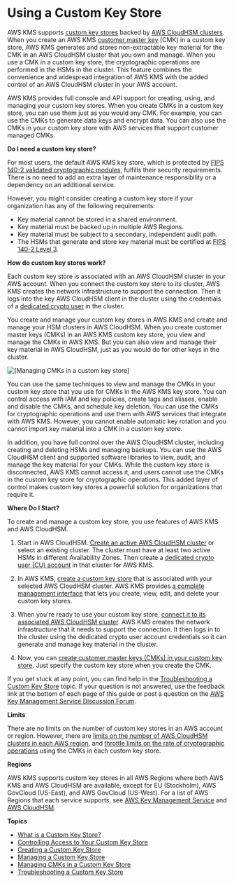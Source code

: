 # Using a Custom Key Store<a name="custom-key-store-overview"></a>

AWS KMS supports [custom key stores](key-store-concepts.md#concept-custom-key-store) backed by [AWS CloudHSM clusters](https://docs.aws.amazon.com/cloudhsm/latest/userguide/)\. When you create an AWS KMS [customer master key](concepts.md#master_keys) \(CMK\) in a custom key store, AWS KMS generates and stores non\-extractable key material for the CMK in an AWS CloudHSM cluster that you own and manage\. When you use a CMK in a custom key store, the cryptographic operations are performed in the HSMs in the cluster\. This feature combines the convenience and widespread integration of AWS KMS with the added control of an AWS CloudHSM cluster in your AWS account\. 

AWS KMS provides full console and API support for creating, using, and managing your custom key stores\. When you create CMKs in a custom key store, you can use them just as you would any CMK\. For example, you can use the CMKs to generate data keys and encrypt data\. You can also use the CMKs in your custom key store with AWS services that support customer managed CMKs\. 

**Do I need a custom key store?**

For most users, the default AWS KMS key store, which is protected by [FIPS 140\-2 validated cryptographic modules](https://csrc.nist.gov/projects/cryptographic-module-validation-program/Certificate/3139), fulfills their security requirements\. There is no need to add an extra layer of maintenance responsibility or a dependency on an additional service\. 

However, you might consider creating a custom key store if your organization has any of the following requirements:
+ Key material cannot be stored in a shared environment\.
+ Key material must be backed up in multiple AWS Regions\.
+ Key material must be subject to a secondary, independent audit path\.
+ The HSMs that generate and store key material must be certified at [FIPS 140\-2 Level 3](https://docs.aws.amazon.com/cloudhsm/latest/userguide/compliance.html)\.

**How do custom key stores work?**

Each custom key store is associated with an AWS CloudHSM cluster in your AWS account\. When you connect the custom key store to its cluster, AWS KMS creates the network infrastructure to support the connection\. Then it logs into the key AWS CloudHSM client in the cluster using the credentials of a [dedicated crypto user](key-store-concepts.md#concept-kmsuser) in the cluster\.

You create and manage your custom key stores in AWS KMS and create and manage your HSM clusters in AWS CloudHSM\. When you create customer master keys \(CMKs\) in an AWS KMS custom key store, you view and manage the CMKs in AWS KMS\. But you can also view and manage their key material in AWS CloudHSM, just as you would do for other keys in the cluster\.

![\[Managing CMKs in a custom key store\]](http://docs.aws.amazon.com/kms/latest/developerguide/images/kms-hsm-view.png)

You can use the same techniques to view and manage the CMKs in your custom key store that you use for CMKs in the AWS KMS key store\. You can control access with IAM and key policies, create tags and aliases, enable and disable the CMKs, and schedule key deletion\. You can use the CMKs for cryptographic operations and use them with AWS services that integrate with AWS KMS\. However, you cannot enable automatic key rotation and you cannot import key material into a CMK in a custom key store\.

In addition, you have full control over the AWS CloudHSM cluster, including creating and deleting HSMs and managing backups\. You can use the AWS CloudHSM client and supported software libraries to view, audit, and manage the key material for your CMKs\. While the custom key store is disconnected, AWS KMS cannot access it, and users cannot use the CMKs in the custom key store for cryptographic operations\. This added layer of control makes custom key stores a powerful solution for organizations that require it\.

**Where Do I Start?**

To create and manage a custom key store, you use features of AWS KMS and AWS CloudHSM\.

1. Start in AWS CloudHSM\. [Create an active AWS CloudHSM cluster](https://docs.aws.amazon.com/cloudhsm/latest/userguide/getting-started.html) or select an existing cluster\. The cluster must have at least two active HSMs in different Availability Zones\. Then create a [dedicated crypto user \(CU\) account](key-store-concepts.md#concept-kmsuser) in that cluster for AWS KMS\. 

1. In AWS KMS, [create a custom key store](create-keystore.md) that is associated with your selected AWS CloudHSM cluster\. AWS KMS provides [a complete management interface](manage-keystore.md) that lets you create, view, edit, and delete your custom key stores\.

1. When you're ready to use your custom key store, [connect it to its associated AWS CloudHSM cluster](disconnect-keystore.md)\. AWS KMS creates the network infrastructure that it needs to support the connection\. It then logs in to the cluster using the dedicated crypto user account credentials so it can generate and manage key material in the cluster\.

1. Now, you can [create customer master keys \(CMKs\) in your custom key store](create-cmk-keystore.md)\. Just specify the custom key store when you create the CMK\.

If you get stuck at any point, you can find help in the [Troubleshooting a Custom Key Store](fix-keystore.md) topic\. If your question is not answered, use the feedback link at the bottom of each page of this guide or post a question on the [AWS Key Management Service Discussion Forum](https://forums.aws.amazon.com/forum.jspa?forumID=182)\.

**Limits**

There are no limits on the number of custom key stores in an AWS account or region\. However, there are [limits on the number of AWS CloudHSM clusters in each AWS region](https://docs.aws.amazon.com/cloudhsm/latest/userguide/limits.html), and [throttle limits on the rate of cryptographic operations](limits.md#requests-per-second) using the CMKs in each custom key store\.

**Regions**

AWS KMS supports custom key stores in all AWS Regions where both AWS KMS and AWS CloudHSM are available, except for EU \(Stockholm\), AWS GovCloud \(US\-East\), and AWS GovCloud \(US\-West\)\. For a list of AWS Regions that each service supports, see [AWS Key Management Service](https://docs.aws.amazon.com/general/latest/gr/rande.html#kms_region) and [AWS CloudHSM](https://docs.aws.amazon.com/general/latest/gr/rande.html#cloudhsm_region)\.

**Topics**
+ [What is a Custom Key Store?](key-store-concepts.md)
+ [Controlling Access to Your Custom Key Store](authorize-key-store.md)
+ [Creating a Custom Key Store](create-keystore.md)
+ [Managing a Custom Key Store](manage-keystore.md)
+ [Managing CMKs in a Custom Key Store](manage-cmk-keystore.md)
+ [Troubleshooting a Custom Key Store](fix-keystore.md)